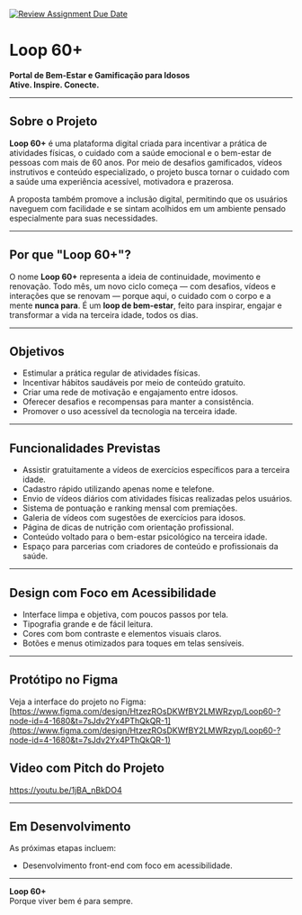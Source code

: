 [![Review Assignment Due Date](https://classroom.github.com/assets/deadline-readme-button-22041afd0340ce965d47ae6ef1cefeee28c7c493a6346c4f15d667ab976d596c.svg)](https://classroom.github.com/a/KkCLMwje)
# Loop 60+

**Portal de Bem-Estar e Gamificação para Idosos**  
**Ative. Inspire. Conecte.**

---

## Sobre o Projeto

**Loop 60+** é uma plataforma digital criada para incentivar a prática de atividades físicas, o cuidado com a saúde emocional e o bem-estar de pessoas com mais de 60 anos. Por meio de desafios gamificados, vídeos instrutivos e conteúdo especializado, o projeto busca tornar o cuidado com a saúde uma experiência acessível, motivadora e prazerosa.

A proposta também promove a inclusão digital, permitindo que os usuários naveguem com facilidade e se sintam acolhidos em um ambiente pensado especialmente para suas necessidades.

---

## Por que "Loop 60+"?

O nome **Loop 60+** representa a ideia de continuidade, movimento e renovação. Todo mês, um novo ciclo começa — com desafios, vídeos e interações que se renovam — porque aqui, o cuidado com o corpo e a mente **nunca para**. É um **loop de bem-estar**, feito para inspirar, engajar e transformar a vida na terceira idade, todos os dias.

---

## Objetivos

- Estimular a prática regular de atividades físicas.  
- Incentivar hábitos saudáveis por meio de conteúdo gratuito.  
- Criar uma rede de motivação e engajamento entre idosos.  
- Oferecer desafios e recompensas para manter a consistência.  
- Promover o uso acessível da tecnologia na terceira idade.

---

## Funcionalidades Previstas

- Assistir gratuitamente a vídeos de exercícios específicos para a terceira idade.  
- Cadastro rápido utilizando apenas nome e telefone.  
- Envio de vídeos diários com atividades físicas realizadas pelos usuários.  
- Sistema de pontuação e ranking mensal com premiações.  
- Galeria de vídeos com sugestões de exercícios para idosos.  
- Página de dicas de nutrição com orientação profissional.  
- Conteúdo voltado para o bem-estar psicológico na terceira idade.  
- Espaço para parcerias com criadores de conteúdo e profissionais da saúde.

---

## Design com Foco em Acessibilidade

- Interface limpa e objetiva, com poucos passos por tela.  
- Tipografia grande e de fácil leitura.  
- Cores com bom contraste e elementos visuais claros.  
- Botões e menus otimizados para toques em telas sensíveis.

---

## Protótipo no Figma

Veja a interface do projeto no Figma:  
[https://www.figma.com/design/HtzezROsDKWfBY2LMWRzyp/Loop60-?node-id=4-1680&t=7sJdv2Yx4PThQkQR-1](https://www.figma.com/design/HtzezROsDKWfBY2LMWRzyp/Loop60-?node-id=4-1680&t=7sJdv2Yx4PThQkQR-1)



## Video com Pitch do Projeto

https://youtu.be/1jBA_nBkDO4

---

## Em Desenvolvimento

 As próximas etapas incluem:

 
- Desenvolvimento front-end com foco em acessibilidade.

---

**Loop 60+**  
Porque viver bem é para sempre.

